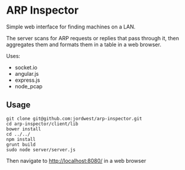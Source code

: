 ARP Inspector
=============

Simple web interface for finding machines on a LAN.

The server scans for ARP requests or replies that pass through it, then
aggregates them and formats them in a table in a web browser.

Uses:
 - socket.io
 - angular.js
 - express.js
 - node_pcap


Usage
-----

    git clone git@github.com:jordwest/arp-inspector.git
    cd arp-inspector/client/lib
    bower install
    cd ../../
    npm install
    grunt build
    sudo node server/server.js

Then navigate to [http://localhost:8080/](http://localhost:8080/) in a web browser

